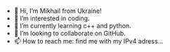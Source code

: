 - 👋 Hi, I’m Mikhail from Ukraine!
- 👀 I’m interested in coding.
- 🌱 I’m currently learning c++ and python.
- 💞️ I’m looking to collaborate on GitHub.
- 📫 How to reach me: find me with my IPv4 adress...

<!---
Mikhalblch/Mikhalblch is a ✨ special ✨ repository because its `README.md` (this file) appears on your GitHub profile.
You can click the Preview link to take a look at your changes.
--->
